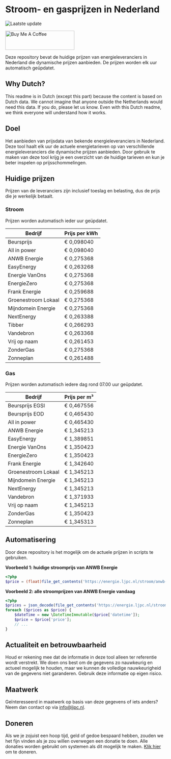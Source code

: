 # Stroom- en gasprijzen in Nederland

![Laatste update](https://img.shields.io/badge/laatste%20update-2025--01--28%2011%3A00%20CET-brightgreen)

<a href="https://www.buymeacoffee.com/Lars-" target="_blank"><img src="https://cdn.buymeacoffee.com/buttons/v2/default-orange.png" alt="Buy Me A Coffee" height="60" style="height: 60px !important;width: 217px !important;" ></a>

Deze repository bevat de huidige prijzen van energieleveranciers in Nederland die dynamische prijzen aanbieden. De prijzen worden elk uur automatisch geüpdatet.

## Why Dutch?

This readme is in Dutch (except this part) because the content is based on Dutch data. We cannot imagine that anyone outside the Netherlands would need this data. If you do, please let us know. Even with this Dutch readme, we think
everyone will understand how it works.

## Doel

Het aanbieden van prijsdata van bekende energieleveranciers in Nederland. Deze tool haalt elk uur de actuele energietarieven op van verschillende energieleveranciers die dynamische prijzen aanbieden. Door gebruik te maken van deze tool
krijg je een overzicht van de huidige tarieven en kun je beter inspelen op prijsschommelingen.

## Huidige prijzen

Prijzen van de leveranciers zijn inclusief toeslag en belasting, dus de prijs die je werkelijk betaalt.

### Stroom

Prijzen worden automatisch ieder uur geüpdatet.

 Bedrijf | Prijs per kWh 
---------|---------------
Beursprijs | € 0,098040
All in power | € 0,098040
ANWB Energie | € 0,275368
EasyEnergy | € 0,263268
Energie VanOns | € 0,275368
EnergieZero | € 0,275368
Frank Energie | € 0,259688
Groenestroom Lokaal | € 0,275368
Mijndomein Energie | € 0,275368
NextEnergy | € 0,263388
Tibber | € 0,266293
Vandebron | € 0,263368
Vrij op naam | € 0,261453
ZonderGas | € 0,275368
Zonneplan | € 0,261488


### Gas

Prijzen worden automatisch iedere dag rond 07.00 uur geüpdatet.

 Bedrijf | Prijs per m³ 
---------|--------------
Beursprijs EGSI | € 0,467556
Beursprijs EOD | € 0,465430
All in power | € 0,465430
ANWB Energie | € 1,345213
EasyEnergy | € 1,389851
Energie VanOns | € 1,350423
EnergieZero | € 1,350423
Frank Energie | € 1,342640
Groenestroom Lokaal | € 1,345213
Mijndomein Energie | € 1,345213
NextEnergy | € 1,345213
Vandebron | € 1,371933
Vrij op naam | € 1,345213
ZonderGas | € 1,350423
Zonneplan | € 1,345313


## Automatisering

Door deze repository is het mogelijk om de actuele prijzen in scripts te gebruiken.

**Voorbeeld 1: huidige stroomprijs van ANWB Energie**

```php
<?php
$price = (float)file_get_contents('https://energie.ljpc.nl/stroom/anwb-energie-nu.txt');

```

**Voorbeeld 2: alle stroomprijzen van ANWB Energie vandaag**

```php
<?php
$prices = json_decode(file_get_contents('https://energie.ljpc.nl/stroom/all-in-power-vandaag.json'),true);
foreach ($prices as $price) {
    $dateTime = new \DateTimeImmutable($price['datetime']);
    $price = $price['price'];
    // ...
}
```

## Actualiteit en betrouwbaarheid

Houd er rekening mee dat de informatie in deze tool alleen ter referentie wordt verstrekt. We doen ons best om de gegevens zo nauwkeurig en actueel mogelijk te houden, maar we kunnen de volledige nauwkeurigheid van de gegevens niet
garanderen. Gebruik deze informatie op eigen risico.

## Maatwerk

Geïnteresseerd in maatwerk op basis van deze gegevens of iets anders? Neem dan contact op
via [info@ljpc.nl](mailto:info@ljpc.nl?subject=Energie%20prijzen).

## Doneren

Als we je zojuist een hoop tijd, geld of gedoe bespaard hebben, zouden we het fijn vinden als je zou willen overwegen een
donatie te doen. Alle donaties worden gebruikt om systemen als dit mogelijk te
maken. [Klik hier](https://www.buymeacoffee.com/Lars-) om te doneren.
